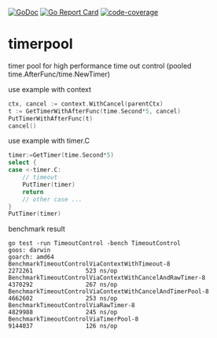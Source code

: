 [![GoDoc](https://godoc.org/github.com/hanjm/timerpool?status.svg)](https://godoc.org/github.com/hanjm/timerpool)
[![Go Report Card](https://goreportcard.com/badge/github.com/hanjm/timerpool)](https://goreportcard.com/report/github.com/hanjm/timerpool)
[![code-coverage](http://gocover.io/_badge/github.com/hanjm/timerpool)](http://gocover.io/github.com/hanjm/timerpool)

# timerpool
timer pool for high performance time out control (pooled time.AfterFunc/time.NewTimer)

use example with context
```go
ctx, cancel := context.WithCancel(parentCtx)
t := GetTimerWithAfterFunc(time.Second*5, cancel)
PutTimerWithAfterFunc(t)
cancel()
```
use example with timer.C
```go
timer:=GetTimer(time.Second*5)
select {
case <-timer.C:
	// timeout
	PutTimer(timer)
	return
	// other case ...
}
PutTimer(timer)
```
benchmark result
```
go test -run TimeoutControl -bench TimeoutControl
goos: darwin
goarch: amd64
BenchmarkTimeoutControlViaContextWithTimeout-8                   2272261               523 ns/op
BenchmarkTimeoutControlViaContextWithCancelAndRawTimer-8         4370292               267 ns/op
BenchmarkTimeoutControlViaContextWithCancelAndTimerPool-8        4662602               253 ns/op
BenchmarkTimeoutControlViaRawTimer-8                             4829988               245 ns/op
BenchmarkTimeoutControlViaTimerPool-8                            9144037               126 ns/op
```
